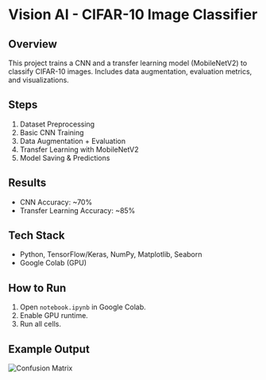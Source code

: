 # Vision AI - CIFAR-10 Image Classifier

## Overview
This project trains a CNN and a transfer learning model (MobileNetV2) to classify CIFAR-10 images. Includes data augmentation, evaluation metrics, and visualizations.

## Steps
1. Dataset Preprocessing
2. Basic CNN Training
3. Data Augmentation + Evaluation
4. Transfer Learning with MobileNetV2
5. Model Saving & Predictions

## Results
- CNN Accuracy: ~70%
- Transfer Learning Accuracy: ~85%

## Tech Stack
- Python, TensorFlow/Keras, NumPy, Matplotlib, Seaborn
- Google Colab (GPU)

## How to Run
1. Open `notebook.ipynb` in Google Colab.
2. Enable GPU runtime.
3. Run all cells.

## Example Output
![Confusion Matrix](confusion_matrix.png)
